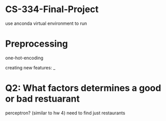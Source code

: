 # CS-334-Final-Project

use anconda virtual environment to run

# Preprocessing

one-hot-encoding

creating new features: _

# Q2: What factors determines a good or bad restuarant

perceptron? (similar to hw 4)
need to find just restaurants
